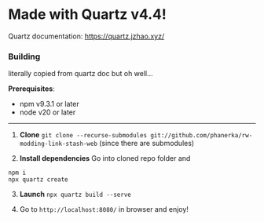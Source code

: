 # Made with Quartz v4.4!

Quartz documentation: https://quartz.jzhao.xyz/

### Building
literally copied from quartz doc but oh well...

**Prerequisites**:
 - npm v9.3.1 or later
 - node v20 or later

---------------------------------------------

1. **Clone**
`git clone --recurse-submodules git://github.com/phanerka/rw-modding-link-stash-web` (since there are submodules)

2. **Install dependencies**
Go into cloned repo folder and
```
npm i
npx quartz create
```

3. **Launch**
`npx quartz build --serve`

4. Go to `http://localhost:8080/` in browser and enjoy!
